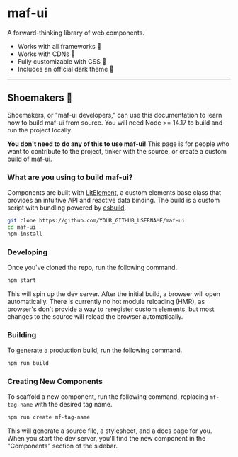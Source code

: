 # maf-ui

A forward-thinking library of web components.

- Works with all frameworks 🧩
- Works with CDNs 🚛
- Fully customizable with CSS 🎨
- Includes an official dark theme 🌛

---

## Shoemakers 🥾

Shoemakers, or "maf-ui developers," can use this documentation to learn how to build maf-ui from source. You will need Node >= 14.17 to build and run the project locally.

**You don't need to do any of this to use maf-ui!** This page is for people who want to contribute to the project, tinker with the source, or create a custom build of maf-ui.

### What are you using to build maf-ui?

Components are built with [LitElement](https://lit-element.polymer-project.org/), a custom elements base class that provides an intuitive API and reactive data binding. The build is a custom script with bundling powered by [esbuild](https://esbuild.github.io/).

```bash
git clone https://github.com/YOUR_GITHUB_USERNAME/maf-ui
cd maf-ui
npm install
```

### Developing

Once you've cloned the repo, run the following command.

```bash
npm start
```

This will spin up the dev server. After the initial build, a browser will open automatically. There is currently no hot module reloading (HMR), as browser's don't provide a way to reregister custom elements, but most changes to the source will reload the browser automatically.

### Building

To generate a production build, run the following command.

```bash
npm run build
```

### Creating New Components

To scaffold a new component, run the following command, replacing `mf-tag-name` with the desired tag name.

```bash
npm run create mf-tag-name
```

This will generate a source file, a stylesheet, and a docs page for you. When you start the dev server, you'll find the new component in the "Components" section of the sidebar.
